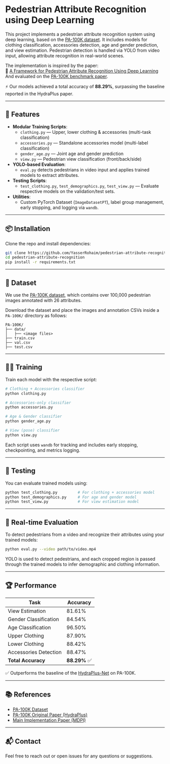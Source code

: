 # Pedestrian Attribute Recognition using Deep Learning

This project implements a pedestrian attribute recognition system using deep learning, based on the [PA-100K dataset](https://www.kaggle.com/datasets/yuulind/pa-100k). It includes models for clothing classification, accessories detection, age and gender prediction, and view estimation. Pedestrian detection is handled via YOLO from video input, allowing attribute recognition in real-world scenes.

The implementation is inspired by the paper:  
📄 [A Framework for Pedestrian Attribute Recognition Using Deep Learning](https://www.mdpi.com/2076-3417/12/2/622)  
And evaluated on the [PA-100K benchmark paper](https://arxiv.org/pdf/1709.09930).

⚡ Our models achieved a total accuracy of **88.29%**, surpassing the baseline reported in the HydraPlus paper.

---

## 🚀 Features

- **Modular Training Scripts**:
  - `clothing.py` — Upper, lower clothing & accessories (multi-task classification)
  - `accessories.py` — Standalone accessories model (multi-label classification)
  - `gender_age.py` — Joint age and gender prediction
  - `view.py` — Pedestrian view classification (front/back/side)
- **YOLO-based Evaluation**:
  - `eval.py` detects pedestrians in video input and applies trained models to extract attributes.
- **Testing Scripts**:
  - `test_clothing.py`, `test_demographics.py`, `test_view.py` — Evaluate respective models on the validation/test sets.
- **Utilities**:
  - Custom PyTorch Dataset (`ImageDatasetPT`), label group management, early stopping, and logging via `wandb`.

---

## 📦 Installation

Clone the repo and install dependencies:

```bash
git clone https://github.com/YasserRohaim/pedestrian-attribute-recognition.git
cd pedestrian-attribute-recognition
pip install -r requirements.txt
```

---

## 📁 Dataset

We use the [PA-100K dataset](https://www.kaggle.com/datasets/yuulind/pa-100k), which contains over 100,000 pedestrian images annotated with 26 attributes.

Download the dataset and place the images and annotation CSVs inside a `PA-100K/` directory as follows:

```
PA-100K/
├── data/
│   ├── <image files>
├── train.csv
├── val.csv
├── test.csv
```

---

## 🏋️‍♂️ Training

Train each model with the respective script:

```bash
# Clothing + Accessories classifier
python clothing.py

# Accessories-only classifier
python accessories.py

# Age & Gender classifier
python gender_age.py

# View (pose) classifier
python view.py
```

Each script uses `wandb` for tracking and includes early stopping, checkpointing, and metrics logging.

---

## 🧪 Testing

You can evaluate trained models using:

```bash
python test_clothing.py         # For clothing + accessories model
python test_demographics.py     # For age and gender model
python test_view.py             # For view estimation model
```

---

## 🎥 Real-time Evaluation

To detect pedestrians from a video and recognize their attributes using your trained models:

```bash
python eval.py --video path/to/video.mp4
```

YOLO is used to detect pedestrians, and each cropped region is passed through the trained models to infer demographic and clothing information.

---

## 🏆 Performance

| Task                   | Accuracy  |
|------------------------|-----------|
| View Estimation        | 81.61%    |
| Gender Classification  | 84.54%    |
| Age Classification     | 96.50%    |
| Upper Clothing         | 87.90%    |
| Lower Clothing         | 88.42%    |
| Accessories Detection  | 88.47%    |
| **Total Accuracy**     | **88.29%** ✅ |

✅ Outperforms the baseline of the [HydraPlus-Net](https://arxiv.org/pdf/1709.09930) on PA-100K.

---

## 📚 References

- [PA-100K Dataset](https://www.kaggle.com/datasets/yuulind/pa-100k)
- [PA-100K Original Paper (HydraPlus)](https://arxiv.org/pdf/1709.09930)
- [Main Implementation Paper (MDPI)](https://www.mdpi.com/2076-3417/12/2/622)

---

## 📬 Contact

Feel free to reach out or open issues for any questions or suggestions.